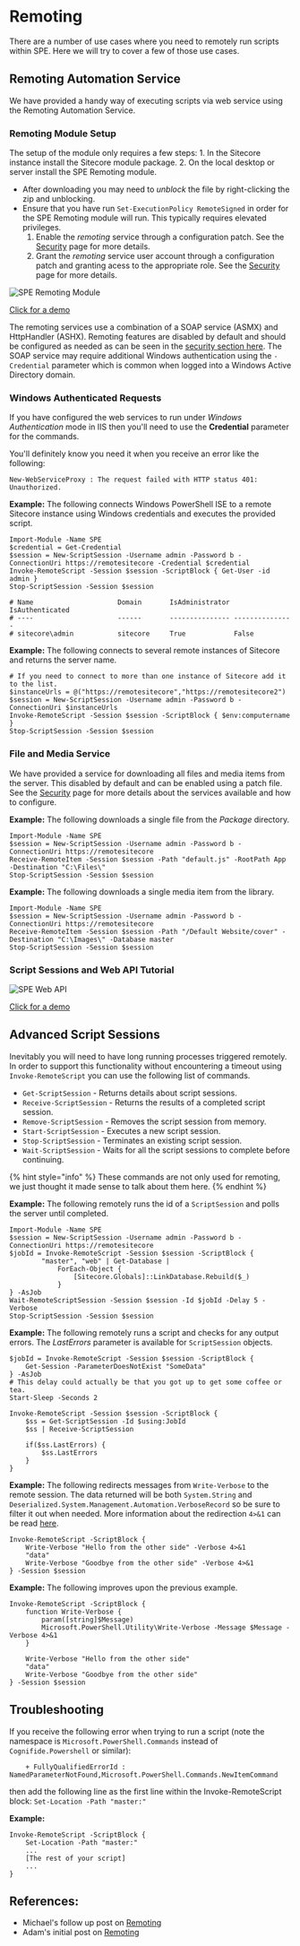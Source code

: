 # Remoting

There are a number of use cases where you need to remotely run scripts within SPE. Here we will try to cover a few of those use cases.

## Remoting Automation Service

We have provided a handy way of executing scripts via web service using the Remoting Automation Service.

### Remoting Module Setup

The setup of the module only requires a few steps: 1. In the Sitecore instance install the Sitecore module package. 2. On the local desktop or server install the SPE Remoting module.

* After downloading you may need to _unblock_ the file by right-clicking the zip and unblocking.
* Ensure that you have run `Set-ExecutionPolicy RemoteSigned` in order for the SPE Remoting module will run. This typically requires elevated privileges.
  1. Enable the _remoting_ service through a configuration patch. See the [Security](security/) page for more details.
  2. Grant the _remoting_ service user account through a configuration patch and granting acess to the appropriate role. See the [Security](security/) page for more details.

![SPE Remoting Module](https://img.youtube.com/vi/fGvT8eDdWrg/0.jpg)

[Click for a demo](https://www.youtube.com/watch?v=fGvT8eDdWrg)

The remoting services use a combination of a SOAP service \(ASMX\) and HttpHandler \(ASHX\). Remoting features are disabled by default and should be configured as needed as can be seen in the [security section here](security/). The SOAP service may require additional Windows authentication using the `-Credential` parameter which is common when logged into a Windows Active Directory domain.

### Windows Authenticated Requests

If you have configured the web services to run under _Windows Authentication_ mode in IIS then you'll need to use the **Credential** parameter for the commands.

You'll definitely know you need it when you receive an error like the following:

```text
New-WebServiceProxy : The request failed with HTTP status 401: Unauthorized.
```

**Example:** The following connects Windows PowerShell ISE to a remote Sitecore instance using Windows credentials and executes the provided script.

```text
Import-Module -Name SPE
$credential = Get-Credential
$session = New-ScriptSession -Username admin -Password b -ConnectionUri https://remotesitecore -Credential $credential
Invoke-RemoteScript -Session $session -ScriptBlock { Get-User -id admin }
Stop-ScriptSession -Session $session

# Name                     Domain       IsAdministrator IsAuthenticated
# ----                     ------       --------------- ---------------
# sitecore\admin           sitecore     True            False
```

**Example:** The following connects to several remote instances of Sitecore and returns the server name.

```text
# If you need to connect to more than one instance of Sitecore add it to the list.
$instanceUrls = @("https://remotesitecore","https://remotesitecore2")
$session = New-ScriptSession -Username admin -Password b -ConnectionUri $instanceUrls
Invoke-RemoteScript -Session $session -ScriptBlock { $env:computername }
Stop-ScriptSession -Session $session
```

### File and Media Service

We have provided a service for downloading all files and media items from the server. This disabled by default and can be enabled using a patch file. See the [Security](security/) page for more details about the services available and how to configure.

**Example:** The following downloads a single file from the _Package_ directory.

```text
Import-Module -Name SPE
$session = New-ScriptSession -Username admin -Password b -ConnectionUri https://remotesitecore
Receive-RemoteItem -Session $session -Path "default.js" -RootPath App -Destination "C:\Files\"
Stop-ScriptSession -Session $session
```

**Example:** The following downloads a single media item from the library.

```text
Import-Module -Name SPE
$session = New-ScriptSession -Username admin -Password b -ConnectionUri https://remotesitecore
Receive-RemoteItem -Session $session -Path "/Default Website/cover" -Destination "C:\Images\" -Database master
Stop-ScriptSession -Session $session
```

### Script Sessions and Web API Tutorial

![SPE Web API](https://img.youtube.com/vi/SmZBGKOryzQ/0.jpg)

[Click for a demo](https://www.youtube.com/watch?v=SmZBGKOryzQ)

## Advanced Script Sessions

Inevitably you will need to have long running processes triggered remotely. In order to support this functionality without encountering a timeout using `Invoke-RemoteScript` you can use the following list of commands.

* `Get-ScriptSession` - Returns details about script sessions.
* `Receive-ScriptSession` - Returns the results of a completed script session.
* `Remove-ScriptSession` - Removes the script session from memory.
* `Start-ScriptSession` - Executes a new script session.
* `Stop-ScriptSession` - Terminates an existing script session.
* `Wait-ScriptSession` - Waits for all the script sessions to complete before continuing.

{% hint style="info" %}
These commands are not only used for remoting, we just thought it made sense to talk about them here.
{% endhint %}

**Example:** The following remotely runs the id of a `ScriptSession` and polls the server until completed.

```text
Import-Module -Name SPE
$session = New-ScriptSession -Username admin -Password b -ConnectionUri https://remotesitecore
$jobId = Invoke-RemoteScript -Session $session -ScriptBlock {
        "master", "web" | Get-Database | 
            ForEach-Object { 
                [Sitecore.Globals]::LinkDatabase.Rebuild($_)
            }
} -AsJob
Wait-RemoteScriptSession -Session $session -Id $jobId -Delay 5 -Verbose
Stop-ScriptSession -Session $session
```

**Example:** The following remotely runs a script and checks for any output errors. The _LastErrors_ parameter is available for `ScriptSession` objects.

```text
$jobId = Invoke-RemoteScript -Session $session -ScriptBlock {
    Get-Session -ParameterDoesNotExist "SomeData"
} -AsJob
# This delay could actually be that you got up to get some coffee or tea.
Start-Sleep -Seconds 2

Invoke-RemoteScript -Session $session -ScriptBlock {
    $ss = Get-ScriptSession -Id $using:JobId
    $ss | Receive-ScriptSession

    if($ss.LastErrors) {
        $ss.LastErrors
    }
}
```

**Example:** The following redirects messages from `Write-Verbose` to the remote session. The data returned will be both `System.String` and `Deserialized.System.Management.Automation.VerboseRecord` so be sure to filter it out when needed. More information about the redirection `4>&1` can be read [here](https://github.com/SitecorePowerShell/Book/tree/a1cbd06eba0aad8913e553f4aaa08de0412c635a/[https:/blogs.technet.microsoft.com/heyscriptingguy/2014/03/30/understanding-streams-redirection-and-write-host-in-powershell/]/README.md).

```text
Invoke-RemoteScript -ScriptBlock {
    Write-Verbose "Hello from the other side" -Verbose 4>&1
    "data"    
    Write-Verbose "Goodbye from the other side" -Verbose 4>&1
} -Session $session
```

**Example:** The following improves upon the previous example.

```text
Invoke-RemoteScript -ScriptBlock {
    function Write-Verbose {
        param([string]$Message)
        Microsoft.PowerShell.Utility\Write-Verbose -Message $Message -Verbose 4>&1
    }

    Write-Verbose "Hello from the other side"
    "data"    
    Write-Verbose "Goodbye from the other side"
} -Session $session
```

## Troubleshooting

If you receive the following error when trying to run a script (note the namespace is `Microsoft.PowerShell.Commands` instead of `Cognifide.Powershell` or similar):

```
    + FullyQualifiedErrorId : NamedParameterNotFound,Microsoft.PowerShell.Commands.NewItemCommand
```

then add the following line as the first line within the Invoke-RemoteScript block: `Set-Location -Path "master:"`

**Example:**
```
Invoke-RemoteScript -ScriptBlock {
    Set-Location -Path "master:"
    ...
    [The rest of your script]
    ...
}
```

## References:

* Michael's follow up post on [Remoting](https://michaellwest.blogspot.com/2015/07/sitecore-powershell-extensions-remoting.html)
* Adam's initial post on [Remoting](https://blog.najmanowicz.com/2014/10/10/sitecore-powershell-extensions-remoting/)


